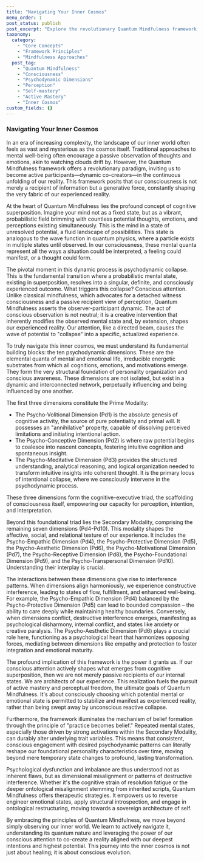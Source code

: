 ```yaml
---
title: "Navigating Your Inner Cosmos"
menu_order: 1
post_status: publish
post_excerpt: "Explore the revolutionary Quantum Mindfulness framework, which redefines consciousness as a dynamic field of potential. Discover how psychodynamic dimensions interact to shape your reality and how conscious attention can lead to active mastery and profound transformation."
taxonomy:
  category:
    - "Core Concepts"
    - "Framework Principles"
    - "Mindfulness Approaches"
  post_tag:
    - "Quantum Mindfulness"
    - "Consciousness"
    - "Psychodynamic Dimensions"
    - "Perception"
    - "Self-mastery"
    - "Active Mastery"
    - "Inner Cosmos"
custom_fields: {}
---
```


### Navigating Your Inner Cosmos

In an era of increasing complexity, the landscape of our inner world often feels as vast and mysterious as the cosmos itself. Traditional approaches to mental well-being often encourage a passive observation of thoughts and emotions, akin to watching clouds drift by. However, the Quantum Mindfulness framework offers a revolutionary paradigm, inviting us to become active participants—dynamic co-creators—in the continuous unfolding of our reality. This framework posits that our consciousness is not merely a recipient of information but a generative force, constantly shaping the very fabric of our experienced reality.

At the heart of Quantum Mindfulness lies the profound concept of cognitive superposition. Imagine your mind not as a fixed state, but as a vibrant, probabilistic field brimming with countless potential thoughts, emotions, and perceptions existing simultaneously. This is the mind in a state of unresolved potential, a fluid landscape of possibilities. This state is analogous to the wave function in quantum physics, where a particle exists in multiple states until observed. In our consciousness, these mental quanta represent all the ways a situation could be interpreted, a feeling could manifest, or a thought could form.

The pivotal moment in this dynamic process is psychodynamic collapse. This is the fundamental transition where a probabilistic mental state, existing in superposition, resolves into a singular, definite, and consciously experienced outcome. What triggers this collapse? Conscious attention. Unlike classical mindfulness, which advocates for a detached witness consciousness and a passive recipient view of perception, Quantum Mindfulness asserts the observer-participant dynamic. The act of conscious observation is not neutral; it is a creative intervention that inherently modifies the observed mental state and, by extension, shapes our experienced reality. Our attention, like a directed beam, causes the wave of potential to "collapse" into a specific, actualized experience.

To truly navigate this inner cosmos, we must understand its fundamental building blocks: the ten psychodynamic dimensions. These are the elemental quanta of mental and emotional life, irreducible energetic substrates from which all cognitions, emotions, and motivations emerge. They form the very structural foundation of personality organization and conscious awareness. These dimensions are not isolated, but exist in a dynamic and interconnected network, perpetually influencing and being influenced by one another.

The first three dimensions constitute the Prime Modality:
*   The Psycho-Volitional Dimension (Pd1) is the absolute genesis of cognitive activity, the source of pure potentiality and primal will. It possesses an "annihilative" property, capable of dissolving perceived limitations and initiating intentional action.
*   The Psycho-Conceptive Dimension (Pd2) is where raw potential begins to coalesce into nascent concepts, fostering intuitive cognition and spontaneous insight.
*   The Psycho-Meditative Dimension (Pd3) provides the structured understanding, analytical reasoning, and logical organization needed to transform intuitive insights into coherent thought. It is the primary locus of intentional collapse, where we consciously intervene in the psychodynamic process.

These three dimensions form the cognitive-executive triad, the scaffolding of consciousness itself, empowering our capacity for perception, intention, and interpretation.

Beyond this foundational triad lies the Secondary Modality, comprising the remaining seven dimensions (Pd4-Pd10). This modality shapes the affective, social, and relational texture of our experience. It includes the Psycho-Empathic Dimension (Pd4), the Psycho-Protective Dimension (Pd5), the Psycho-Aesthetic Dimension (Pd6), the Psycho-Motivational Dimension (Pd7), the Psycho-Receptive Dimension (Pd8), the Psycho-Foundational Dimension (Pd9), and the Psycho-Transpersonal Dimension (Pd10). Understanding their interplay is crucial.

The interactions between these dimensions give rise to interference patterns. When dimensions align harmoniously, we experience constructive interference, leading to states of flow, fulfillment, and enhanced well-being. For example, the Psycho-Empathic Dimension (Pd4) balanced by the Psycho-Protective Dimension (Pd5) can lead to bounded compassion – the ability to care deeply while maintaining healthy boundaries. Conversely, when dimensions conflict, destructive interference emerges, manifesting as psychological disharmony, internal conflict, and states like anxiety or creative paralysis. The Psycho-Aesthetic Dimension (Pd6) plays a crucial role here, functioning as a psychological heart that harmonizes opposing forces, mediating between dimensions like empathy and protection to foster integration and emotional maturity.

The profound implication of this framework is the power it grants us. If our conscious attention actively shapes what emerges from cognitive superposition, then we are not merely passive recipients of our internal states. We are architects of our experience. This realization fuels the pursuit of active mastery and perceptual freedom, the ultimate goals of Quantum Mindfulness. It's about consciously choosing which potential mental or emotional state is permitted to stabilize and manifest as experienced reality, rather than being swept away by unconscious reactive collapse.

Furthermore, the framework illuminates the mechanism of belief formation through the principle of "practice becomes belief." Repeated mental states, especially those driven by strong activations within the Secondary Modality, can durably alter underlying trait variables. This means that consistent, conscious engagement with desired psychodynamic patterns can literally reshape our foundational personality characteristics over time, moving beyond mere temporary state changes to profound, lasting transformation.

Psychological dysfunction and imbalance are thus understood not as inherent flaws, but as dimensional misalignment or patterns of destructive interference. Whether it's the cognitive strain of resolution fatigue or the deeper ontological misalignment stemming from inherited scripts, Quantum Mindfulness offers therapeutic strategies. It empowers us to reverse engineer emotional states, apply structural introspection, and engage in ontological restructuring, moving towards a sovereign architecture of self.

By embracing the principles of Quantum Mindfulness, we move beyond simply observing our inner world. We learn to actively navigate it, understanding its quantum nature and leveraging the power of our conscious attention to co-create a reality aligned with our deepest intentions and highest potential. This journey into the inner cosmos is not just about healing; it is about conscious evolution.